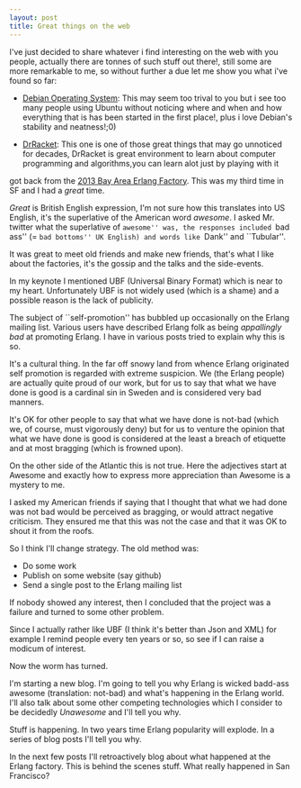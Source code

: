 ```yaml
---
layout: post
title: Great things on the web
---
```


I've just decided to share whatever i find interesting on the web with you people, actually there are tonnes of such stuff out there!, still some are more remarkable to me, so without further a due let me show you what i've found so far:

  
* <a href="https://www.debian.org/">Debian Operating System</a>: This may seem too trival to you but i see too many people using Ubuntu without noticing where and when and how everything that is has been started in the first place!, plus i love Debian's stability and neatness!;0)

* <a href="http://racket-lang.org/">DrRacket</a>: This one is one of those great things that may go unnoticed for decades, DrRacket is great environment to learn about computer programming and algorithms,you can learn alot just by playing with it  



got back from the <a
href="http://www.erlang-factory.com/conference/SFBay2013">2013 Bay
Area Erlang Factory</a>. This was my third time in SF and I had
a <i>great</i> time.

<i>Great</i> is British English expression, I'm not sure how this translates into US
English, it's the superlative of the American word <i>awesome</i>. I asked
Mr. twitter what the superlative of ``awesome'' was, the responses included
``bad ass'' (= ``bad bottoms'' UK English) and words like ``Dank'' and ``Tubular''.

It was great to meet old friends and make new friends, that's what I
like about the factories, it's the gossip and the talks and the side-events.

In my keynote I mentioned UBF (Universal Binary Format) which is near
to my heart. Unfortunately UBF is not widely used (which is a shame)
and a possible reason is the lack of publicity.

The subject of ``self-promotion'' has bubbled up occasionally on the
Erlang mailing list. Various users have described  Erlang folk as being
<i>appallingly bad</i> at promoting Erlang.  I have in various posts tried to
explain why this is so.

It's a cultural thing. In the far off snowy land from whence Erlang
originated self promotion is regarded with extreme suspicion. We (the
Erlang people) are actually quite proud of our work, but for us to say
that what we have done is good is a cardinal sin in Sweden and is
considered very bad manners.

It's OK for other people to say that what we have done is not-bad
(which we, of course, must vigorously deny) but for us to venture
the opinion that what we have done is good is considered at the
least a breach of etiquette and at most bragging (which is frowned
upon).

On the other side of the Atlantic this is not true. Here the
adjectives start at Awesome and exactly how to express more
appreciation than Awesome is a mystery to me.

I asked my American friends if saying that I thought that what we had
done was not bad would be perceived as bragging, or would attract
negative criticism. They ensured me that this was not the case and
that it was OK to shout it from the roofs.

So I think I'll change strategy. The old method was:

* Do some work
* Publish on some website (say github)
* Send a single post to the Erlang mailing list

If nobody showed any interest, then I concluded that the project was a
failure and turned to some other problem.

Since I actually rather like UBF (I think it's better than Json and
XML) for example I remind people every ten years or so, so see if I
can raise a modicum of interest.

Now the worm has turned.

I'm starting a new blog. I'm going to tell you why Erlang is wicked
badd-ass awesome (translation: not-bad) and what's happening in the
Erlang world. I'll also talk about some other competing technologies
which I consider to be decidedly <i>Unawesome</i> and I'll tell you
why.

Stuff is happening. In two years time Erlang popularity will explode.
In a series of blog posts I'll tell you why.

In the next few posts I'll retroactively blog about what happened
at the Erlang factory. This is behind the scenes stuff. What really
happened in San Francisco?







